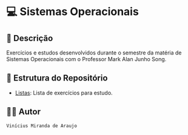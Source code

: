 # 💻 Sistemas Operacionais

## 📃 Descrição

Exercícios e estudos desenvolvidos durante o semestre da matéria de Sistemas Operacionais com o Professor Mark Alan Junho Song.

## 📑 Estrutura do Repositório

- [Listas](/5_Periodo/SO/Listas/): Lista de exercícios para estudo.

## 👨‍💻 Autor

`Vinícius Miranda de Araujo`
